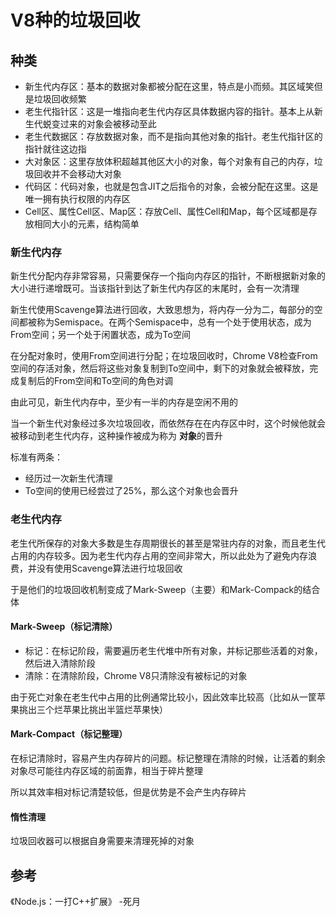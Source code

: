 # V8种的垃圾回收

## 种类

- 新生代内存区：基本的数据对象都被分配在这里，特点是小而频。其区域笑但是垃圾回收频繁
- 老生代指针区：这是一堆指向老生代内存区具体数据内容的指针。基本上从新生代蜕变过来的对象会被移动至此
- 老生代数据区：存放数据对象，而不是指向其他对象的指针。老生代指针区的指针就往这边指
- 大对象区：这里存放体积超越其他区大小的对象，每个对象有自己的内存，垃圾回收并不会移动大对象
- 代码区：代码对象，也就是包含JIT之后指令的对象，会被分配在这里。这是唯一拥有执行权限的内存区
- Cell区、属性Cell区、Map区：存放Cell、属性Cell和Map，每个区域都是存放相同大小的元素，结构简单

### 新生代内存

新生代分配内存非常容易，只需要保存一个指向内存区的指针，不断根据新对象的大小进行递增既可。当该指针到达了新生代内存区的末尾时，会有一次清理

新生代使用Scavenge算法进行回收，大致思想为，将内存一分为二，每部分的空间都被称为Semispace。在两个Semispace中，总有一个处于使用状态，成为From空间；另一个处于闲置状态，成为To空间

在分配对象时，使用From空间进行分配；在垃圾回收时，Chrome V8检查From空间的存活对象，然后将这些对象复制到To空间中，剩下的对象就会被释放，完成复制后的From空间和To空间的角色对调

由此可见，新生代内存中，至少有一半的内存是空闲不用的

当一个新生代对象经过多次垃圾回收，而依然存在在内存区中时，这个时候他就会被移动到老生代内存，这种操作被成为称为 **对象**的晋升

标准有两条：

- 经历过一次新生代清理
- To空间的使用已经尝过了25%，那么这个对象也会晋升

### 老生代内存

老生代所保存的对象大多数是生存周期很长的甚至是常驻内存的对象，而且老生代占用的内存较多。因为老生代内存占用的空间非常大，所以此处为了避免内存浪费，并没有使用Scavenge算法进行垃圾回收

于是他们的垃圾回收机制变成了Mark-Sweep（主要）和Mark-Compack的结合体

#### Mark-Sweep（标记清除）

- 标记：在标记阶段，需要遍历老生代堆中所有对象，并标记那些活着的对象，然后进入清除阶段
- 清除：在清除阶段，Chrome V8只清除没有被标记的对象

由于死亡对象在老生代中占用的比例通常比较小，因此效率比较高（比如从一筐苹果挑出三个烂苹果比挑出半篮烂苹果快）

#### Mark-Compact（标记整理）

在标记清除时，容易产生内存碎片的问题。标记整理在清除的时候，让活着的剩余对象尽可能往内存区域的前面靠，相当于碎片整理

所以其效率相对标记清楚较低，但是优势是不会产生内存碎片

#### 惰性清理

垃圾回收器可以根据自身需要来清理死掉的对象

## 参考

《Node.js：一打C++扩展》 -死月

